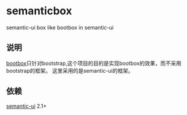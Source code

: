 # semanticbox
semantic-ui box like bootbox in semantic-ui

## 说明
[bootbox](http://bootboxjs.com/)只针对bootstrap,这个项目的目的是实现bootbox的效果，而不采用bootstrap的框架。
这里采用的是semantic-ui的框架。

## 依赖
[semantic-ui](http://semantic-ui.com/) 2.1+
